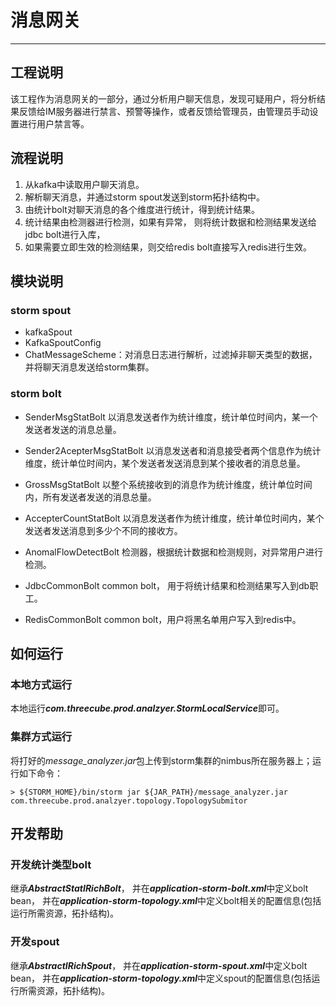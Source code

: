 # 消息网关
----

## 工程说明
该工程作为消息网关的一部分，通过分析用户聊天信息，发现可疑用户，将分析结果反馈给IM服务器进行禁言、预警等操作，或者反馈给管理员，由管理员手动设置进行用户禁言等。

## 流程说明

1. 从kafka中读取用户聊天消息。
2. 解析聊天消息，并通过storm spout发送到storm拓扑结构中。
3. 由统计bolt对聊天消息的各个维度进行统计，得到统计结果。
4. 统计结果由检测器进行检测，如果有异常， 则将统计数据和检测结果发送给jdbc bolt进行入库，
5. 如果需要立即生效的检测结果，则交给redis bolt直接写入redis进行生效。

## 模块说明

### storm spout
* kafkaSpout
* KafkaSpoutConfig
* ChatMessageScheme：对消息日志进行解析，过滤掉非聊天类型的数据，并将聊天消息发送给storm集群。

### storm bolt
* SenderMsgStatBolt
以消息发送者作为统计维度，统计单位时间内，某一个发送者发送的消息总量。

* Sender2AcepterMsgStatBolt
以消息发送者和消息接受者两个信息作为统计维度，统计单位时间内，某个发送者发送消息到某个接收者的消息总量。

* GrossMsgStatBolt
以整个系统接收到的消息作为统计维度，统计单位时间内，所有发送者发送的消息总量。

* AccepterCountStatBolt
以消息发送者作为统计维度，统计单位时间内，某个发送者发送消息到多少个不同的接收方。

* AnomalFlowDetectBolt 
检测器，根据统计数据和检测规则，对异常用户进行检测。

* JdbcCommonBolt
common bolt， 用于将统计结果和检测结果写入到db职工。

* RedisCommonBolt
common bolt，用户将黑名单用户写入到redis中。

## 如何运行

### 本地方式运行
本地运行***com.threecube.prod.analzyer.StormLocalService***即可。

### 集群方式运行
将打好的*message_analyzer.jar*包上传到storm集群的nimbus所在服务器上；运行如下命令：

```
> ${STORM_HOME}/bin/storm jar ${JAR_PATH}/message_analyzer.jar com.threecube.prod.analzyer.topology.TopologySubmitor
```

## 开发帮助

### 开发统计类型bolt
继承***AbstractStatIRichBolt***， 并在***application-storm-bolt.xml***中定义bolt bean， 并在***application-storm-topology.xml***中定义bolt相关的配置信息(包括运行所需资源，拓扑结构)。

### 开发spout
继承***AbstractIRichSpout***， 并在***application-storm-spout.xml***中定义bolt bean， 并在***application-storm-topology.xml***中定义spout的配置信息(包括运行所需资源，拓扑结构)。

 